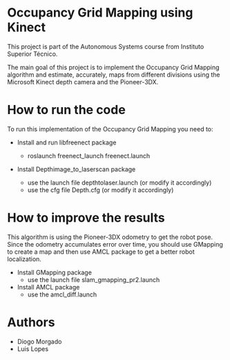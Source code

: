 # Occupancy Grid Mapping using Kinect
This project is part of the Autonomous Systems course from Instituto Superior Técnico. 

The main goal of this project is to implement the Occupancy Grid Mapping algorithm and estimate, accurately, maps from different divisions using the Microsoft Kinect depth camera and the Pioneer-3DX.

# How to run the code
To run this implementation of the Occupancy Grid Mapping you need to:

- Install and run libfreenect package
  - roslaunch freenect_launch freenect.launch
  
- Install Depthimage_to_laserscan package
  - use the launch file depthtolaser.launch (or modify it accordingly)
  - use the cfg file Depth.cfg (or modify it accordingly)
  
 # How to improve the results
 This algorithm is using the Pioneer-3DX odometry to get the robot pose.
 Since the odometry accumulates error over time, you should use GMapping to create a map and then use AMCL package to get a better robot localization.
  - Install GMapping package
    - use the launch file slam_gmapping_pr2.launch
  - Install AMCL package
    - use the amcl_diff.launch
    
# Authors
- Diogo Morgado
- Luis Lopes
